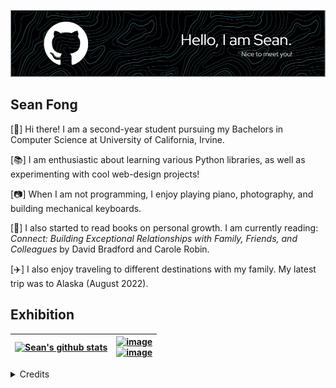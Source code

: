 ![Header](./github-header-image-gh-whiteborder.png)

## Sean Fong
[:seedling:] Hi there! I am a second-year student pursuing my Bachelors in Computer Science at University of California, Irvine.

[:books:] I am enthusiastic about learning various Python libraries, as well as experimenting with cool web-design projects!

[:camera:] When I am not programming, I enjoy playing piano, photography, and building mechanical keyboards.

[:flower_playing_cards:] I also started to read books on personal growth. I am currently reading: *Connect: Building Exceptional Relationships with Family, Friends, and Colleagues* by David Bradford and Carole Robin.

[:airplane:] I also enjoy traveling to different destinations with my family. My latest trip was to Alaska (August 2022).


## Exhibition
<!--- Format for 2-columntable -->
| [![Sean's github stats](https://github-readme-stats.vercel.app/api?username=cnfgsean&count_private=true&show_icons=true&theme=nord&hide_rank=false)](https://github.com/anuraghazra/github-readme-stats) | [![image](https://img.shields.io/badge/LinkedIn-0077B5?style=for-the-badge&logo=linkedin&logoColor=white)](https://www.linkedin.com/in/seancfong/) <br/> [![image](https://img.shields.io/badge/Gmail-D14836?style=for-the-badge&logo=gmail&logoColor=white)](mailto:seancfong@gmail.com) <!--- <br/> [![image](https://img.shields.io/badge/LinkedIn-0077B5?style=for-the-badge&logo=linkedin&logoColor=white)](https://www.linkedin.com/in/seancfong/) <br/> [![image](https://img.shields.io/badge/LinkedIn-0077B5?style=for-the-badge&logo=linkedin&logoColor=white)](https://www.linkedin.com/in/seancfong/) <br/> [![image](https://img.shields.io/badge/LinkedIn-0077B5?style=for-the-badge&logo=linkedin&logoColor=white)](https://www.linkedin.com/in/seancfong/) -->
| ------------------------------------------------------------------------------- | --------------------------------------------------------------------------------- |


<details>
 <summary>Credits</summary>
 <br/>
  <div align="center">
   <img src="https://img.shields.io/badge/GitHub-100000?style=for-the-badge&logo=github&logoColor=white"/>
   <br/>
   <a href="https://github.com/anuraghazra/github-readme-stats/blob/master/themes/README.md"> GitHub README stats </a>
   <br/>
   <a href="https://github.com/alexandresanlim/Badges4-README.md-Profile"> Badges 4 README.md Profile  </a>
   <br/>
   <a href="https://github.com/leviarista/github-profile-header-generator"> Github Profile Header Generator </a>
  </div>
</details>

